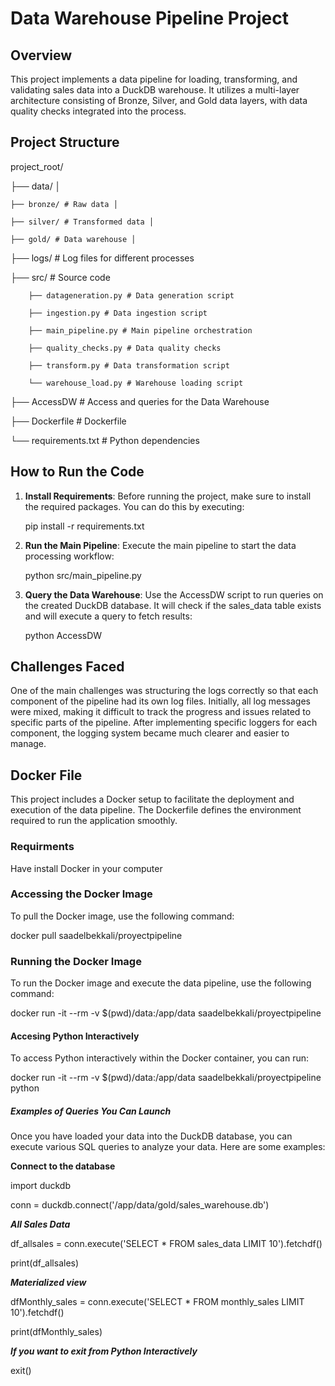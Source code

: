 # Data Warehouse Pipeline Project

## Overview

This project implements a data pipeline for loading, transforming, and validating sales data into a DuckDB warehouse. It utilizes a multi-layer architecture consisting of Bronze, Silver, and Gold data layers, with data quality checks integrated into the process.

## Project Structure


project_root/ 

 ├── data/ │

    ├── bronze/ # Raw data │ 

    ├── silver/ # Transformed data │

    ├── gold/ # Data warehouse │ 

 ├── logs/ # Log files for different processes 

 ├── src/ # Source code

        ├── datageneration.py # Data generation script 

        ├── ingestion.py # Data ingestion script 

        ├── main_pipeline.py # Main pipeline orchestration 

        ├── quality_checks.py # Data quality checks 

        ├── transform.py # Data transformation script

        └── warehouse_load.py # Warehouse loading script

  ├── AccessDW    # Access and queries for the Data Warehouse

  ├── Dockerfile    # Dockerfile

  └── requirements.txt # Python dependencies


## How to Run the Code

1. **Install Requirements**: 
   Before running the project, make sure to install the required packages. You can do this by executing:
   
   pip install -r requirements.txt

2. **Run the Main Pipeline**: 
Execute the main pipeline to start the data processing workflow:
   
   python src/main_pipeline.py

3. **Query the Data Warehouse**: 
Use the AccessDW script to run queries on the created DuckDB database. It will check if the sales_data table exists and will execute a query to fetch results:
  
     python AccessDW


## Challenges Faced

One of the main challenges was structuring the logs correctly so that each component of the pipeline had its own log files. Initially, all log messages were mixed, making it difficult to track the progress and issues related to specific parts of the pipeline. After implementing specific loggers for each component, the logging system became much clearer and easier to manage.


## Docker File

This project includes a Docker setup to facilitate the deployment and execution of the data pipeline. The Dockerfile defines the environment required to run the application smoothly.

### Requirments

Have install Docker in your computer

### Accessing the Docker Image

To pull the Docker image, use the following command:

docker pull saadelbekkali/proyectpipeline

### Running the Docker Image

To run the Docker image and execute the data pipeline, use the following command:

docker run -it --rm -v $(pwd)/data:/app/data saadelbekkali/proyectpipeline

#### Accesing Python Interactively

To access Python interactively within the Docker container, you can run:

docker run -it --rm -v $(pwd)/data:/app/data saadelbekkali/proyectpipeline python

##### Examples of Queries You Can Launch

Once you have loaded your data into the DuckDB database, you can execute various SQL queries to analyze your data. Here are some examples:


**Connect to the database**

import duckdb

conn = duckdb.connect('/app/data/gold/sales_warehouse.db')

 ***All Sales Data***

df_allsales = conn.execute('SELECT * FROM sales_data LIMIT 10').fetchdf()

print(df_allsales)
 
 ***Materialized view***

dfMonthly_sales = conn.execute('SELECT * FROM monthly_sales LIMIT 10').fetchdf()

print(dfMonthly_sales)

***If you want to exit from Python Interactively***

exit()